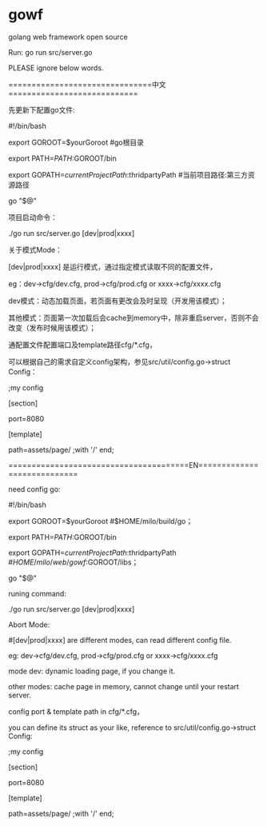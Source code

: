 gowf
====
golang web framework open source




Run: go run src/server.go

PLEASE ignore below words.














===============================中文============================

先更新下配置go文件:

   #!/bin/bash
   
   export GOROOT=$yourGoroot      #go根目录

   export PATH=$PATH:$GOROOT/bin

   export GOPATH=$currentProjectPath:$thridpartyPath      #当前项目路径:第三方资源路径

   go "$@"

项目启动命令：

  ./go run src/server.go [dev|prod|xxxx]

关于模式Mode：    

  [dev|prod|xxxx] 是运行模式，通过指定模式读取不同的配置文件，

  eg：dev->cfg/dev.cfg, prod->cfg/prod.cfg or xxxx->cfg/xxxx.cfg

  dev模式：动态加载页面，若页面有更改会及时呈现（开发用该模式）；

  其他模式：页面第一次加载后会cache到memory中，除非重启server，否则不会改变（发布时候用该模式）；


通配置文件配置端口及template路径cfg/*.cfg，

可以根据自己的需求自定义config架构，参见src/util/config.go->struct Config：

   ;my config

   [section]

   port=8080

   [template]

   path=assets/page/ ;with '/' end;


=======================================EN============================


need config go:

   #!/bin/bash
   
   export GOROOT=$yourGoroot      #$HOME/milo/build/go；

   export PATH=$PATH:$GOROOT/bin

   export GOPATH=$currentProjectPath:$thridpartyPath      #$HOME/milo/web/gowf:$GOROOT/libs；

   go "$@"


runing command: 

 ./go run src/server.go [dev|prod|xxxx]


Abort Mode:

  #[dev|prod|xxxx] are different modes, can read different config file.

  eg: dev->cfg/dev.cfg, prod->cfg/prod.cfg or xxxx->cfg/xxxx.cfg

  mode dev: dynamic loading page, if you change it.

  other modes: cache page in memory, cannot change until your restart server.



config port & template path in cfg/*.cfg，

you can define its struct as your like, reference to src/util/config.go->struct Config:

   ;my config

   [section]

   port=8080

   [template]

   path=assets/page/ ;with '/' end;

